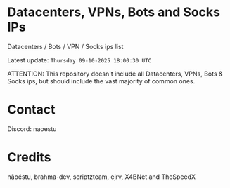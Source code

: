 # Datacenters, VPNs, Bots and Socks IPs
 
Datacenters / Bots / VPN / Socks ips list

Latest update: `Thursday 09-10-2025 18:00:30 UTC` 

ATTENTION: This repository doesn't include all Datacenters, VPNs, Bots & Socks ips, 
but should include the vast majority of common ones.

# Contact
Discord: naoestu

# Credits
nãoéstu, brahma-dev, scriptzteam, ejrv, X4BNet and TheSpeedX
